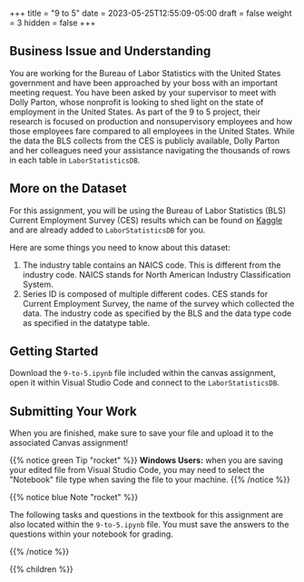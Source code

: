 +++
title = "9 to 5"
date = 2023-05-25T12:55:09-05:00
draft = false
weight = 3
hidden = false
+++

## Business Issue and Understanding

You are working for the Bureau of Labor Statistics with the United States government and have been approached by your boss with an important meeting request. You have been asked by your supervisor to meet with Dolly Parton, whose nonprofit is looking to shed light on the state of employment in the United States. As part of the 9 to 5 project, their research is focused on production and nonsupervisory employees and how those employees fare compared to all employees in the United States. While the data the BLS collects from the CES is publicly available, Dolly Parton and her colleagues need your assistance navigating the thousands of rows in each table in `LaborStatisticsDB`.

## More on the Dataset

For this assignment, you will be using the Bureau of Labor Statistics (BLS) Current Employment Survey (CES) results which can be found on [Kaggle](https://www.kaggle.com/datasets/bls/employment) and are already added to `LaborStatisticsDB` for you.

Here are some things you need to know about this dataset:

1. The industry table contains an NAICS code. This is different from the industry code. NAICS stands for North American Industry Classification System.
1. Series ID is composed of multiple different codes. CES stands for Current Employment Survey, the name of the survey which collected the data. The industry code as specified by the BLS and the data type code as specified in the datatype table.

## Getting Started

Download the `9-to-5.ipynb` file included within the canvas assignment, open it within Visual Studio Code and connect to the `LaborStatisticsDB`.

## Submitting Your Work

When you are finished, make sure to save your file and upload it to the associated Canvas assignment!

{{% notice green Tip "rocket" %}}
**Windows Users:** when you are saving your edited file from Visual Studio Code, you may need to select the "Notebook" file type when saving the file to your machine.
{{% /notice %}}

{{% notice blue Note "rocket" %}}

The following tasks and questions in the textbook for this assignment are also located within the `9-to-5.ipynb` file. You must save the answers to the questions within your notebook for grading.

{{% /notice %}}

{{% children %}}
